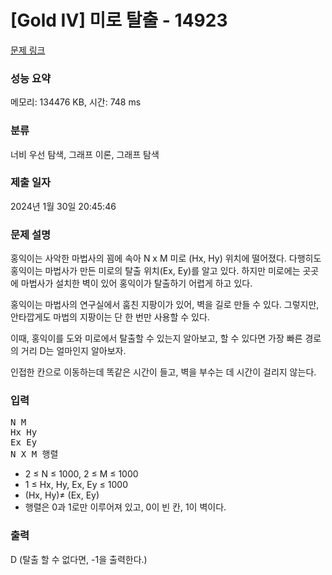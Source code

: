 # [Gold IV] 미로 탈출 - 14923 

[문제 링크](https://www.acmicpc.net/problem/14923) 

### 성능 요약

메모리: 134476 KB, 시간: 748 ms

### 분류

너비 우선 탐색, 그래프 이론, 그래프 탐색

### 제출 일자

2024년 1월 30일 20:45:46

### 문제 설명

<p>홍익이는 사악한 마법사의 꾐에 속아 N x M 미로 (Hx, Hy) 위치에 떨어졌다. 다행히도 홍익이는 마법사가 만든 미로의 탈출 위치(Ex, Ey)를 알고 있다. 하지만 미로에는 곳곳에 마법사가 설치한 벽이 있어 홍익이가 탈출하기 어렵게 하고 있다.</p>

<p>홍익이는 마법사의 연구실에서 훔친 지팡이가 있어, 벽을 길로 만들 수 있다. 그렇지만, 안타깝게도 마법의 지팡이는 단 한 번만 사용할 수 있다.</p>

<p>이때, 홍익이를 도와 미로에서 탈출할 수 있는지 알아보고, 할 수 있다면 가장 빠른 경로의 거리 D는 얼마인지 알아보자.</p>

<p>인접한 칸으로 이동하는데 똑같은 시간이 들고, 벽을 부수는 데 시간이 걸리지 않는다.</p>

### 입력 

 <pre>N M
Hx Hy
Ex Ey
N X M 행렬</pre>

<ul>
	<li>2 ≤ N ≤ 1000, 2 ≤ M ≤ 1000</li>
	<li>1 ≤ Hx, Hy, Ex, Ey ≤ 1000</li>
	<li>(Hx, Hy)≠ (Ex, Ey)</li>
	<li>행렬은 0과 1로만 이루어져 있고, 0이 빈 칸, 1이 벽이다.</li>
</ul>

### 출력 

 <p>D (탈출 할 수 없다면, -1을 출력한다.)</p>

